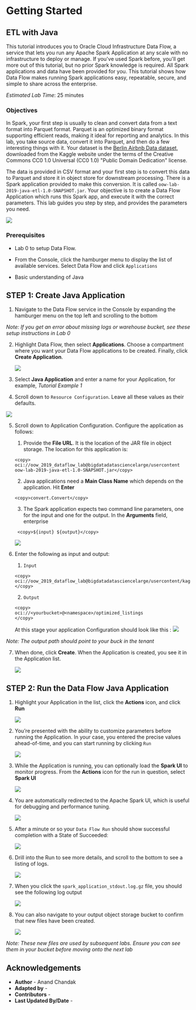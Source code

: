 # Getting Started

## ETL with Java

This tutorial introduces you to Oracle Cloud Infrastructure Data Flow, a service that lets you run any Apache Spark Application  at any scale with no infrastructure to deploy or manage. If you've used Spark before, you'll get more out of this tutorial, but no prior Spark knowledge is required. All Spark applications and data have been provided for you. This tutorial shows how Data Flow makes running Spark applications easy, repeatable, secure, and simple to share across the enterprise.

*Estimated Lab Time*: 25 minutes

### Objectives

In Spark, your first step is usually to clean and convert data from a text format into Parquet format. Parquet is an optimized binary format supporting efficient reads, making it ideal for reporting and analytics. In this lab, you take source data, convert it into Parquet, and then do a few interesting things with it. Your dataset is the [Berlin Airbnb Data dataset](https://www.kaggle.com/brittabettendorf/berlin-airbnb-data), downloaded from the Kaggle website under the terms of the Creative Commons CC0 1.0 Universal (CC0 1.0) "Public Domain Dedication" license.

The data is provided in CSV format and your first step is to convert this data to Parquet and store it in object store for downstream processing. There is a Spark application provided to make this conversion. It is called `oow-lab-2019-java-etl-1.0-SNAPSHOT.jar`. Your objective is to create a Data Flow Application which runs this Spark app, and execute it with the correct parameters. This lab guides you step by step, and provides the parameters you need.

  ![](../images/tutorial_overview.png " ")

### Prerequisites

* Lab 0 to setup Data Flow.

* From the Console, click the hamburger menu to display the list of available services. Select Data Flow and click `Applications`

* Basic understanding of Java


## **STEP 1**: Create Java Application

1. Navigate to the Data Flow service in the Console by expanding the hamburger menu on the top left and scrolling to the bottom

*Note: If you get an error about missing logs or warehouse bucket, see these setup instructions in Lab 0*   


2. Highlight Data Flow, then select **Applications**. Choose a compartment where you want your Data Flow applications to be created. Finally, click **Create Application**.  

    ![](../images/step1_select_java_app.png " ")

3. Select **Java Application** and enter a name for your Application, for example, _Tutorial Example 1_

4. Scroll down to `Resource Configuration`. Leave all these values as their defaults.    

![](../images/step1_resource_config_java_app.png " ")

5. Scroll down to Application Configuration. Configure the application as follows:

     1. Provide the **File URL**. It is the location of the JAR file in object storage. The location for this application is:

      ```
      <copy> oci://oow_2019_dataflow_lab@bigdatadatasciencelarge/usercontent oow-lab-2019-java-etl-1.0-SNAPSHOT.jar</copy>
      ```

     2. Java applications need a **Main Class Name** which depends on the application. Hit **Enter**

      ```
      <copy>convert.Convert</copy>
      ```

     3. The Spark application expects two command line parameters, one for the input and one for the output. In the **Arguments** field, enterprise

      ```
       <copy>${input} ${output}</copy>
      ```
      ![](../images/step1_add_args_java_app.png " ")

6. Enter the following as input and output:

    1. `Input`

      ```
      <copy>
      oci://oow_2019_dataflow_lab@bigdatadatasciencelarge/usercontent/kaggle_berlin_airbnb_listings_summary.csv
      </copy>
      ```

    2. `Output`

    ```
    <copy>
    oci://<yourbucket>@<namespace>/optimized_listings
    </copy>
    ```

    At this stage your application Configuration should look like this :
    ![](../images/step2_add_args_java_app.png " ")

  *Note: The output path should point to your buck in the tenant*

7. When done, click **Create**. When the Application is created, you see it in the Application list.

   ![](../images/step1_created_java_app.png " ")

## **STEP 2**: Run the Data Flow Java Application

1. Highlight your Application in the list, click the **Actions** icon, and click **Run**

   ![](../images/step1_created_java_app.png " ")

2. You’re presented with the ability to customize parameters before running the Application. In your case, you entered the precise values ahead-of-time, and you can start running by clicking `Run`   

   ![](../images/step1_run_java_app.png " ")

3. While the Application is running, you can optionally load the **Spark UI**  to monitor progress. From the **Actions** icon for the run in question, select **Spark UI**

   ![](../images/step1_view_details_java_app.png " ")

4. You are automatically redirected to the Apache Spark UI, which is useful for debugging and performance tuning.

   ![](../images/step1_spark_ui_java_app.png " ")

5. After a minute or so your `Data Flow Run`  should show successful completion with a State of Succeeded:

   ![](../images/step1_runs_list_java_app.png " ")

6. Drill into the Run to see more details, and scroll to the bottom to see a listing of logs.

   ![](../images/step1_logs_java_app.png " ")

7. When you click the `spark_application_stdout.log.gz`  file, you should see the following log output

   ![](../images/step1_log_output_java_app.png " ")

8. You can also navigate to your output object storage bucket to confirm that new files have been created.

   ![](../images/step1_objects_java_app.png " ")

*Note: These new files are used by subsequent labs. Ensure you can see them in your bucket before moving onto the next lab*   

## Acknowledgements

- **Author** - Anand Chandak
- **Adapted by** -  
- **Contributors** -
- **Last Updated By/Date** -

